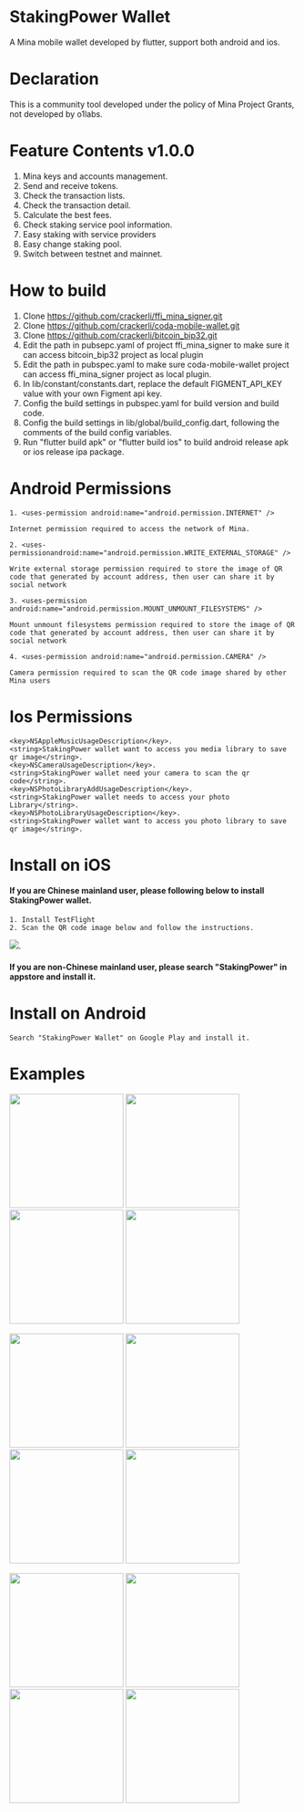 # StakingPower Wallet
A Mina mobile wallet developed by flutter, support both android and ios.

# Declaration
This is a community tool developed under the policy of Mina Project Grants, not developed by o1labs.

# Feature Contents v1.0.0
1. Mina keys and accounts management.
2. Send and receive tokens.
3. Check the transaction lists.
4. Check the transaction detail.
5. Calculate the best fees.
6. Check staking service pool information.
7. Easy staking with service providers
8. Easy change staking pool.
9. Switch between testnet and mainnet.

# How to build
1. Clone https://github.com/crackerli/ffi_mina_signer.git
2. Clone https://github.com/crackerli/coda-mobile-wallet.git
3. Clone https://github.com/crackerli/bitcoin_bip32.git
4. Edit the path in pubsepc.yaml of project ffi_mina_signer to make sure it can access bitcoin_bip32 project as local plugin
5. Edit the path in pubspec.yaml to make sure coda-mobile-wallet project can access ffi_mina_signer project as local plugin.
6. In lib/constant/constants.dart, replace the default FIGMENT_API_KEY value with your own Figment api key.
7. Config the build settings in pubspec.yaml for build version and build code.
8. Config the build settings in lib/global/build_config.dart, following the comments of the build config variables.
9. Run "flutter build apk" or "flutter build ios" to build android release apk or ios release ipa package.

# Android Permissions

    1. <uses-permission android:name="android.permission.INTERNET" />   

    Internet permission required to access the network of Mina.

    2. <uses-permissionandroid:name="android.permission.WRITE_EXTERNAL_STORAGE" />  

    Write external storage permission required to store the image of QR code that generated by account address, then user can share it by social network

    3. <uses-permission android:name="android.permission.MOUNT_UNMOUNT_FILESYSTEMS" /> 

    Mount unmount filesystems permission required to store the image of QR code that generated by account address, then user can share it by social network

    4. <uses-permission android:name="android.permission.CAMERA" />  

    Camera permission required to scan the QR code image shared by other Mina users

# Ios Permissions
    <key>NSAppleMusicUsageDescription</key>. 
    <string>StakingPower wallet want to access you media library to save qr image</string>. 
    <key>NSCameraUsageDescription</key>. 
    <string>StakingPower wallet need your camera to scan the qr code</string>. 
    <key>NSPhotoLibraryAddUsageDescription</key>. 
    <string>StakingPower wallet needs to access your photo Library</string>. 
    <key>NSPhotoLibraryUsageDescription</key>. 
    <string>StakingPower wallet want to access you photo library to save qr image</string>. 
    
# Install on iOS  
####    If you are Chinese mainland user, please following below to install StakingPower wallet.
  
    1. Install TestFlight
    2. Scan the QR code image below and follow the instructions.  
<img src="https://github.com/crackerli/coda-mobile-wallet/blob/milestone2/assets/StakingPower_Wallet_TestFlight_QR_Image.png" >. 

####    If you are non-Chinese mainland user, please search "StakingPower" in appstore and install it.

# Install on Android  
    Search "StakingPower Wallet" on Google Play and install it.

# Examples
<p float="left">
<img src="https://github.com/crackerli/coda-mobile-wallet/blob/social_share/assets/stake/stake_inactive.PNG" width="200" >&nbsp;<img src="https://github.com/crackerli/coda-mobile-wallet/blob/social_share/assets/stake/stake_not_staking.jpeg" width="200" >&nbsp;<img src="https://github.com/crackerli/coda-mobile-wallet/blob/social_share/assets/stake/stake_providers.PNG" width="200" >&nbsp;<img src="https://github.com/crackerli/coda-mobile-wallet/blob/social_share/assets/stake/staking_details.jpeg" width="200" >
</p>

<p float="left">
<img src="https://github.com/crackerli/coda-mobile-wallet/blob/milestone2/assets/1.%20create-wallet-3.jpeg" width="200" >&nbsp;<img src="https://github.com/crackerli/coda-mobile-wallet/blob/milestone2/assets/5.%20send-1.jpeg" width="200" >&nbsp;<img src="https://github.com/crackerli/coda-mobile-wallet/blob/milestone2/assets/4.%20add-account-3.jpeg" width="200" >&nbsp;<img src="https://github.com/crackerli/coda-mobile-wallet/blob/milestone2/assets/5.%20send-6.jpeg" width="200" >
</p>

<p float="left">
<img src="https://github.com/crackerli/coda-mobile-wallet/blob/milestone2/assets/5.%20send-4.jpeg" width="200" >&nbsp;<img src="https://github.com/crackerli/coda-mobile-wallet/blob/milestone2/assets/6.%20receive-2.jpeg" width="200" >&nbsp;<img src="https://github.com/crackerli/coda-mobile-wallet/blob/milestone2/assets/5.%20send-2.jpeg" width="200" >&nbsp;<img src="https://github.com/crackerli/coda-mobile-wallet/blob/milestone2/assets/5.%20send-3.jpeg" width="200" >
</p>

